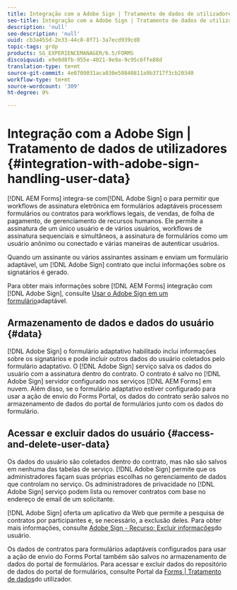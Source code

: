 ```yaml
---
title: Integração com a Adobe Sign | Tratamento de dados de utilizadores
seo-title: Integração com a Adobe Sign | Tratamento de dados de utilizadores
description: 'null'
seo-description: 'null'
uuid: cb3a455d-2e33-44c8-8f71-3a7ecd939cd8
topic-tags: grdp
products: SG_EXPERIENCEMANAGER/6.5/FORMS
discoiquuid: e9e0d8fb-955e-4021-9e9a-9c95c6ffe88d
translation-type: tm+mt
source-git-commit: 4e0709031aca030e50840811a9b3717f3cb20340
workflow-type: tm+mt
source-wordcount: '309'
ht-degree: 0%

---
```



# Integração com a Adobe Sign | Tratamento de dados de utilizadores {#integration-with-adobe-sign-handling-user-data}

[!DNL AEM Forms] integra-se com[!DNL  Adobe Sign] o para permitir que workflows de assinatura eletrônica em formulários adaptáveis processem formulários ou contratos para workflows legais, de vendas, de folha de pagamento, de gerenciamento de recursos humanos. Ele permite a assinatura de um único usuário e de vários usuários, workflows de assinatura sequenciais e simultâneos, a assinatura de formulários como um usuário anônimo ou conectado e várias maneiras de autenticar usuários.

Quando um assinante ou vários assinantes assinam e enviam um formulário adaptável, um [!DNL Adobe Sign] contrato que inclui informações sobre os signatários é gerado.

Para obter mais informações sobre [!DNL AEM Forms] integração com [!DNL Adobe Sign], consulte [Usar o Adobe Sign em um formulário](/help/forms/using/working-with-adobe-sign.md)adaptável.

## Armazenamento de dados e dados do usuário {#data}

[!DNL Adobe Sign] o formulário adaptativo habilitado inclui informações sobre os signatários e pode incluir outros dados do usuário coletados pelo formulário adaptativo. O [!DNL Adobe Sign] serviço salva os dados do usuário com a assinatura dentro do contrato. O contrato é salvo no [!DNL Adobe Sign] servidor configurado nos serviços [!DNL AEM Forms] em nuvem. Além disso, se o formulário adaptativo estiver configurado para usar a ação de envio do Forms Portal, os dados do contrato serão salvos no armazenamento de dados do portal de formulários junto com os dados do formulário.

## Acessar e excluir dados do usuário {#access-and-delete-user-data}

Os dados do usuário são coletados dentro do contrato, mas não são salvos em nenhuma das tabelas de serviço. [!DNL Adobe Sign] permite que os administradores façam suas próprias escolhas no gerenciamento de dados que controlam no serviço. Os administradores de privacidade no [!DNL Adobe Sign] serviço podem lista ou remover contratos com base no endereço de email de um solicitante.

[!DNL Adobe Sign] oferta um aplicativo da Web que permite a pesquisa de contratos por participantes e, se necessário, a exclusão deles. Para obter mais informações, consulte [Adobe Sign - Recurso: Excluir informações](https://helpx.adobe.com/sign/help/adobesign_gdpr_user_deletion.html)do usuário.

Os dados de contratos para formulários adaptáveis configurados para usar a ação de envio do Forms Portal também são salvos no armazenamento de dados do portal de formulários. Para acessar e excluir dados do repositório de dados do portal de formulários, consulte Portal da [Forms | Tratamento de dados](/help/forms/using/forms-portal-handling-user-data.md)do utilizador.

